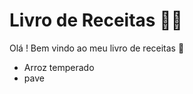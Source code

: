 # Livro de Receitas :man_cook:



Olá ! Bem vindo ao meu livro de receitas :wave:

- Arroz temperado
- pave